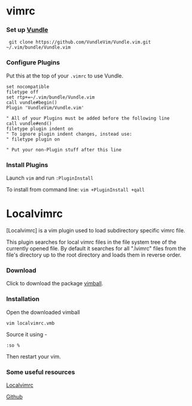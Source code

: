 # vimrc

### Set up [Vundle]

` git clone https://github.com/VundleVim/Vundle.vim.git ~/.vim/bundle/Vundle.vim`

### Configure Plugins

Put this at the top of your `.vimrc` to use Vundle.

```vim
set nocompatible
filetype off
set rtp+=~/.vim/bundle/Vundle.vim
call vundle#begin()
Plugin 'VundleVim/Vundle.vim'

" All of your Plugins must be added before the following line
call vundle#end()            
filetype plugin indent on
" To ignore plugin indent changes, instead use:
" filetype plugin on

" Put your non-Plugin stuff after this line
```

### Install Plugins

Launch `vim` and run `:PluginInstall`

To install from command line: `vim +PluginInstall +qall`

# Localvimrc

[Localvimrc] is a vim plugin used to load subdirectory specific vimrc file.

This plugin searches for local vimrc files in the file system tree of the currently opened file. By default it searches for all ".lvimrc" files from the file's directory up to the root directory and loads them in reverse order.

### Download

Click to download the package [vimball].

### Installation

Open the downloaded vimball

`vim localvimrc.vmb`

Source it using -

`:so %`

Then restart your vim.

### Some useful resources

[Localvimrc](https://www.vim.org/scripts/script.php?script_id=441)

[Github](https://github.com/embear/vim-localvimrc)

[Vundle]:http://github.com/VundleVim/Vundle.vim
[vimball]:https://www.vim.org/scripts/download_script.php?src_id=26187
